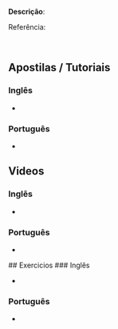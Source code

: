 <strong>Descrição</strong>: 
<br/>

Referência: <a href="#"></a>

<br/>

## Apostilas / Tutoriais
### Inglês
<ul>
<li><a href=""></a></li>
</ul>

### Português
<ul>
<li><a href=""></a></li>
</ul>

## Videos
### Inglês
<ul>
<li><a href=""></a></li>
</ul>

### Português
<ul>

<li><a href=""></a></li>

</ul>
## Exercicios
### Inglês
<ul>
<li><a href=""></a></li>
</ul>

### Português
<ul>

<li><a href=""></a></li>
</ul>